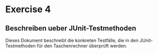 # Exercise 4

## Beschreiben ueber JUnit-Testmethoden

Dieses Dokument beschreibt die konkreten Testfälle, die in den JUnit-Testmethoden für den Taschenrechner überprüft werden.

